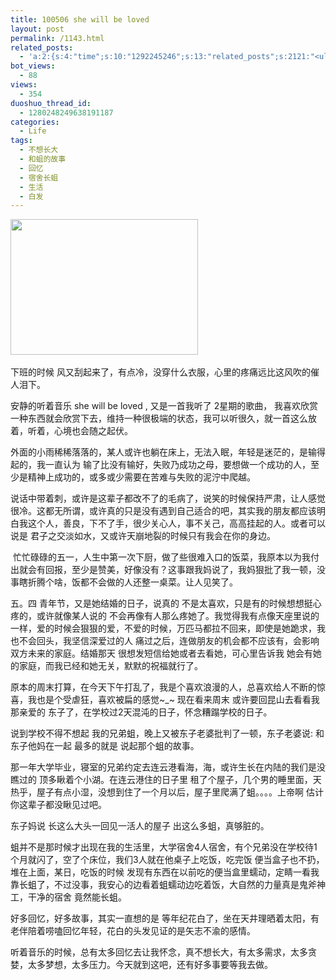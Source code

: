 ```yaml
---
title: 100506 she will be loved
layout: post
permalink: /1143.html
related_posts:
  - 'a:2:{s:4:"time";s:10:"1292245246";s:13:"related_posts";s:2121:"<ul class="related_post"><li><a href="http://blog.80aj.com/2010/11/16/101116-%e5%a4%9c%e6%9c%aa%e7%9c%a0%e6%80%9d%e5%bf%b5%e8%bf%9c%e6%96%b9%e7%9a%84%e4%bd%b3%e4%ba%ba/" title="101116 夜未眠,思念远方的佳人">101116 夜未眠,思念远方的佳人</a></li><li><a href="http://blog.80aj.com/2010/09/09/%e5%8c%86%e5%8c%86/" title="匆匆">匆匆</a></li><li><a href="http://blog.80aj.com/2010/09/05/100905-%e7%90%90%e4%ba%8b%e8%ae%b0/" title="100905 琐事记">100905 琐事记</a></li><li><a href="http://blog.80aj.com/2010/07/06/100706-%e7%ba%a2%e9%85%92/" title="100706 红酒">100706 红酒</a></li><li><a href="http://blog.80aj.com/2010/05/23/100523-%e8%b6%8a%e7%8b%b1%e5%85%94-%e7%ac%91%e4%b8%8d%e6%8a%bd%e4%bd%a0%e6%89%be%e6%88%91/" title="100523 越狱兔 笑不抽你找我">100523 越狱兔 笑不抽你找我</a></li><li><a href="http://blog.80aj.com/2010/05/17/100517-%e6%94%be%e8%8d%a1%e4%b8%8d%e7%be%81%e7%9a%84%e6%98%af%e6%88%91%e4%bd%86%e4%b8%8d%e7%9f%a5%e9%81%93%e6%98%af%e4%b8%8d%e6%98%af%e4%bd%a0%e7%9a%84%e7%88%b1/" title="100517 放荡不羁的是我但不知道是不是你的爱">100517 放荡不羁的是我但不知道是不是你的爱</a></li><li><a href="http://blog.80aj.com/2010/04/24/100424-%e5%a4%b1%e6%84%8f%e7%94%b7%e5%a5%b3/" title="100424 失意男女">100424 失意男女</a></li><li><a href="http://blog.80aj.com/2010/04/14/100414-%e9%94%99%e8%bf%87%e7%9a%84%e7%8f%ad%e8%bd%a6%e6%9c%89%e5%a6%82%e9%94%99%e8%bf%87%e7%9a%84%e4%ba%ba%e7%94%9f%e6%97%a0%e6%b3%95%e8%bf%bd%e5%9b%9e/" title="100414 错过的班车有如错过的人生无法追回">100414 错过的班车有如错过的人生无法追回</a></li><li><a href="http://blog.80aj.com/2010/04/02/100403-%e7%94%9f%e6%b4%bb%e9%82%a3%e4%ba%9b%e4%ba%8b/" title="100403 生活那些事">100403 生活那些事</a></li><li><a href="http://blog.80aj.com/2010/04/02/100402-%e6%9c%89%e4%ba%9b%e8%ae%b0%e5%bf%86%e6%88%96%e8%ae%b8%e8%b0%b7%e6%ad%8c%e4%bc%9a%e5%b8%ae%e4%bd%a0%e4%bf%9d%e5%ad%98/" title="100402  有些记忆或许谷歌会帮你保存">100402  有些记忆或许谷歌会帮你保存</a></li></ul>";}'
bot_views:
  - 88
views:
  - 354
duoshuo_thread_id:
  - 1280248249638191187
categories:
  - Life
tags:
  - 不想长大
  - 和蛆的故事
  - 回忆
  - 宿舍长蛆
  - 生活
  - 白发
---
```

[<img class="aligncenter size-medium wp-image-1144" title="bxzd" src="http://www.80aj.com/wp-content/uploads/2010/05/bxzd-300x217.jpg" alt="" width="300" height="217" />][1] 

下班的时候 风又刮起来了，有点冷，没穿什么衣服，心里的疼痛远比这风吹的催人泪下。

安静的听着音乐 she will be loved , 又是一首我听了 2星期的歌曲， 我喜欢欣赏一种东西就会欣赏下去，维持一种很极端的状态，我可以听很久，就一首这么放着，听着，心境也会随之起伏。

外面的小雨稀稀落落的，某人或许也躺在床上，无法入眠，年轻是迷茫的，是输得起的，我一直认为 输了比没有输好，失败乃成功之母，要想做一个成功的人，至少是精神上成功的，或多或少需要在苦难与失败的泥泞中爬越。

说话中带着刺，或许是这辈子都改不了的毛病了，说笑的时候保持严肃，让人感觉很冷。这都无所谓，或许真的只是没有遇到自己适合的吧，其实我的朋友都应该明白我这个人，善良，下不了手，很少关心人，事不关己，高高挂起的人。或者可以说是 君子之交淡如水，又或许天崩地裂的时候只有我会在你的身边。

 忙忙碌碌的五一，人生中第一次下厨，做了些很难入口的饭菜，我原本以为我付出就会有回报，至少是赞美，好像没有？这事跟我妈说了，我妈狠批了我一顿，没事瞎折腾个啥，饭都不会做的人还整一桌菜。让人见笑了。

五。四 青年节，又是她结婚的日子，说真的 不是太喜欢，只是有的时候想想挺心疼的，或许就像某人说的 不会再像有人那么疼她了。我觉得我有点像天座里说的一样，爱的时候会狠狠的爱，不爱的时候，万匹马都拉不回来，即使是她跪求，我也不会回头，我坚信深爱过的人 痛过之后，连做朋友的机会都不应该有，会影响双方未来的家庭。结婚那天 很想发短信给她或者去看她，可心里告诉我 她会有她的家庭，而我已经和她无关，默默的祝福就行了。

原本的周末打算，在今天下午打乱了，我是个喜欢浪漫的人，总喜欢给人不断的惊喜，我也是个受虐狂，喜欢被扁的感觉~_~ 现在看来周末 或许要回昆山去看看我那亲爱的 东子了，在学校过2天混沌的日子，怀念糟蹋学校的日子。

说到学校不得不想起 我的兄弟蛆，晚上又被东子老婆批判了一顿，东子老婆说: 和东子他妈在一起 最多的就是 说起那个蛆的故事。

那一年大学毕业，寝室的兄弟约定去连云港看海，海，或许生长在内陆的我们是没瞧过的 顶多瞅着个小湖。在连云港住的日子里 租了个屋子，几个男的睡里面，天热乎，屋子有点小湿，没想到住了一个月以后，屋子里爬满了蛆。。。。上帝啊 估计你这辈子都没瞅见过吧。

东子妈说 长这么大头一回见一活人的屋子 出这么多蛆，真够脏的。

蛆并不是那时候才出现在我的生活里，大学宿舍4人宿舍，有个兄弟没在学校待1个月就闪了，空了个床位，我们3人就在他桌子上吃饭，吃完饭 便当盒子也不扔，堆在上面，某日，吃饭的时候 发现有东西在以前吃的便当盒里蠕动，定睛一看我靠长蛆了，不过没事，我安心的边看着蛆蠕动边吃着饭，大自然的力量真是鬼斧神工，干净的宿舍 竟然能长蛆。

好多回忆，好多故事，其实一直想的是 等年纪花白了，坐在天井理晒着太阳，有老伴陪着唠嗑回忆年轻，花白的头发见证的是矢志不渝的感情。

听着音乐的时候，总有太多回忆去让我怀念，真不想长大，有太多需求，太多贪婪，太多梦想，太多压力。今天就到这吧，还有好多事要等我去做。

 [1]: http://www.80aj.com/wp-content/uploads/2010/05/bxzd.jpg